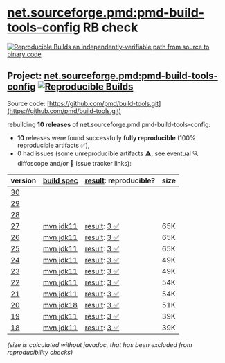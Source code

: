 [net.sourceforge.pmd:pmd-build-tools-config](https://central.sonatype.com/artifact/net.sourceforge.pmd/pmd-build-tools-config/versions) RB check
=======

[![Reproducible Builds](https://reproducible-builds.org/images/logos/rb.svg) an independently-verifiable path from source to binary code](https://reproducible-builds.org/)

## Project: [net.sourceforge.pmd:pmd-build-tools-config](https://central.sonatype.com/artifact/net.sourceforge.pmd/pmd-build-tools-config/versions) [![Reproducible Builds](https://img.shields.io/endpoint?url=https://raw.githubusercontent.com/jvm-repo-rebuild/reproducible-central/master/content/net/sourceforge/pmd/pmd-build-tools-config/badge.json)](https://github.com/jvm-repo-rebuild/reproducible-central/blob/master/content/net/sourceforge/pmd/pmd-build-tools-config/README.md)

Source code: [https://github.com/pmd/build-tools.git](https://github.com/pmd/build-tools.git)

rebuilding **10 releases** of net.sourceforge.pmd:pmd-build-tools-config:
- **10** releases were found successfully **fully reproducible** (100% reproducible artifacts :white_check_mark:),
- 0 had issues (some unreproducible artifacts :warning:, see eventual :mag: diffoscope and/or :memo: issue tracker links):

| version | [build spec](/BUILDSPEC.md) | [result](https://reproducible-builds.org/docs/jvm/): reproducible? | size |
| -- | --------- | ------ | -- |
| [30](https://central.sonatype.com/artifact/net.sourceforge.pmd/pmd-build-tools-config/30/pom) | | | |
| [29](https://central.sonatype.com/artifact/net.sourceforge.pmd/pmd-build-tools-config/29/pom) | | | |
| [28](https://central.sonatype.com/artifact/net.sourceforge.pmd/pmd-build-tools-config/28/pom) | | | |
| [27](https://central.sonatype.com/artifact/net.sourceforge.pmd/pmd-build-tools-config/27/pom) | [mvn jdk11](pmd-build-tools-config-27.buildspec) | [result](pmd-build-tools-config-27.buildinfo): [3 :white_check_mark: ](pmd-build-tools-config-27.buildcompare) | 65K |
| [26](https://central.sonatype.com/artifact/net.sourceforge.pmd/pmd-build-tools-config/26/pom) | [mvn jdk11](pmd-build-tools-config-26.buildspec) | [result](pmd-build-tools-config-26.buildinfo): [3 :white_check_mark: ](pmd-build-tools-config-26.buildcompare) | 65K |
| [25](https://central.sonatype.com/artifact/net.sourceforge.pmd/pmd-build-tools-config/25/pom) | [mvn jdk11](pmd-build-tools-config-25.buildspec) | [result](pmd-build-tools-config-25.buildinfo): [3 :white_check_mark: ](pmd-build-tools-config-25.buildcompare) | 65K |
| [24](https://central.sonatype.com/artifact/net.sourceforge.pmd/pmd-build-tools-config/24/pom) | [mvn jdk11](pmd-build-tools-config-24.buildspec) | [result](pmd-build-tools-config-24.buildinfo): [3 :white_check_mark: ](pmd-build-tools-config-24.buildcompare) | 49K |
| [23](https://central.sonatype.com/artifact/net.sourceforge.pmd/pmd-build-tools-config/23/pom) | [mvn jdk11](pmd-build-tools-config-23.buildspec) | [result](pmd-build-tools-config-23.buildinfo): [3 :white_check_mark: ](pmd-build-tools-config-23.buildcompare) | 49K |
| [22](https://central.sonatype.com/artifact/net.sourceforge.pmd/pmd-build-tools-config/22/pom) | [mvn jdk11](pmd-build-tools-config-22.buildspec) | [result](pmd-build-tools-config-22.buildinfo): [3 :white_check_mark: ](pmd-build-tools-config-22.buildcompare) | 54K |
| [21](https://central.sonatype.com/artifact/net.sourceforge.pmd/pmd-build-tools-config/21/pom) | [mvn jdk11](pmd-build-tools-config-21.buildspec) | [result](pmd-build-tools-config-21.buildinfo): [3 :white_check_mark: ](pmd-build-tools-config-21.buildcompare) | 54K |
| [20](https://central.sonatype.com/artifact/net.sourceforge.pmd/pmd-build-tools-config/20/pom) | [mvn jdk18](pmd-build-tools-config-20.buildspec) | [result](pmd-build-tools-config-20.buildinfo): [3 :white_check_mark: ](pmd-build-tools-config-20.buildcompare) | 51K |
| [19](https://central.sonatype.com/artifact/net.sourceforge.pmd/pmd-build-tools-config/19/pom) | [mvn jdk11](pmd-build-tools-config-19.buildspec) | [result](pmd-build-tools-config-19.buildinfo): [3 :white_check_mark: ](pmd-build-tools-config-19.buildcompare) | 39K |
| [18](https://central.sonatype.com/artifact/net.sourceforge.pmd/pmd-build-tools-config/18/pom) | [mvn jdk11](pmd-build-tools-config-18.buildspec) | [result](pmd-build-tools-config-18.buildinfo): [3 :white_check_mark: ](pmd-build-tools-config-18.buildcompare) | 39K |

<i>(size is calculated without javadoc, that has been excluded from reproducibility checks)</i>
